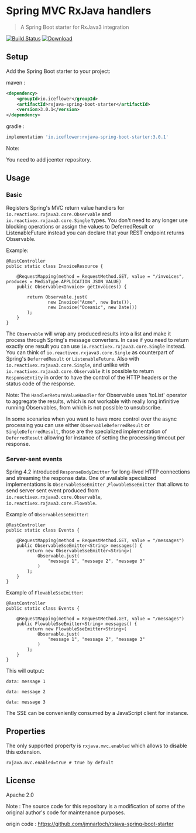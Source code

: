 # Spring MVC RxJava handlers

> A Spring Boot starter for RxJava3 integration


[![Build Status](https://travis-ci.org/iceflower/rxjava-spring-boot-starter.svg?branch=master)](https://travis-ci.org/iceflower/rxjava-spring-boot-starter)
[ ![Download](https://api.bintray.com/packages/iceflower01/iceflower/rxjava-spring-boot-starter/images/download.svg?version=3.0.1) ](https://bintray.com/iceflower01/iceflower/rxjava-spring-boot-starter/3.0.1/link)
## Setup

Add the Spring Boot starter to your project:

maven : 
```xml
<dependency>
	<groupId>io.iceflower</groupId>
	<artifactId>rxjava-spring-boot-starter</artifactId>
	<version>3.0.1</version>
</dependency>
```

gradle : 
```groovy
implementation 'io.iceflower:rxjava-spring-boot-starter:3.0.1'
```

Note:

You need to add jcenter repository.


## Usage

### Basic

Registers Spring's MVC return value handlers for `io.reactivex.rxjava3.core.Observable` and `io.reactivex.rxjava3.core.Single` types. You don't need to any longer use
blocking operations or assign the values to DeferredResult or ListenableFuture instead you can declare that your REST
endpoint returns Observable.

Example:

```
@RestController
public static class InvoiceResource {

    @RequestMapping(method = RequestMethod.GET, value = "/invoices", produces = MediaType.APPLICATION_JSON_VALUE)
    public Observable<Invoice> getInvoices() {

        return Observable.just(
                new Invoice("Acme", new Date()),
                new Invoice("Oceanic", new Date())
        );
    }
}
```

The `Observable` will wrap any produced results into a list and make it process through Spring's message converters.
In case if you need to return exactly one result you can use `io.reactivex.rxjava3.core.Single` instead. You can think of `io.reactivex.rxjava3.core.Single`
as counterpart of Spring's `DeferredResult` or `ListenableFuture`. Also with `io.reactivex.rxjava3.core.Single`, and unlike with `io.reactivex.rxjava3.core.Observable`
it is possible to return `ResponseEntity` in order to have the control of the HTTP headers or the status code of the
response.

Note: The `HandlerReturnValueHandler` for Observable uses 'toList' operator to aggregate the results, which
is not workable with really long infinitive running Observables, from which is not possible to unsubscribe.

In some scenarios when you want to have more control over the async processing you can use either `ObservableDeferredResult`
or `SingleDeferredResult`, those are the specialized implementation of `DeferredResult` allowing for instance of setting
the processing timeout per response.

### Server-sent events

Spring 4.2 introduced `ResponseBodyEmitter` for long-lived HTTP connections and streaming the response data. One of
available specialized implementations is `ObservableSseEmitter` ,`FlowableSseEmitter` that allows to send server sent event produced
from `io.reactivex.rxjava3.core.Observable`, `io.reactivex.rxjava3.core.Flowable`.

Example of `ObservableSseEmitter`:

```
@RestController
public static class Events {

    @RequestMapping(method = RequestMethod.GET, value = "/messages")
    public ObservableSseEmitter<String> messages() {
        return new ObservableSseEmitter<String>(
            Observable.just(
                "message 1", "message 2", "message 3"
            )
        );
    }
}
```

Example of `FlowableSseEmitter`:

```
@RestController
public static class Events {

    @RequestMapping(method = RequestMethod.GET, value = "/messages")
    public FlowableSseEmitter<String> messages() {
        return new FlowableSseEmitter<String>(
            Observable.just(
                "message 1", "message 2", "message 3"
            )
        );
    }
}
```

This will output:

```
data: message 1

data: message 2

data: message 3
```

The SSE can be conveniently consumed by a JavaScript client for instance.

## Properties

The only supported property is `rxjava.mvc.enabled` which allows to disable this extension.

```
rxjava.mvc.enabled=true # true by default
```

## License

Apache 2.0

Note : The source code for this repository is a modification of some of the original author's code for maintenance purposes.

origin code : https://github.com/jmnarloch/rxjava-spring-boot-starter 
